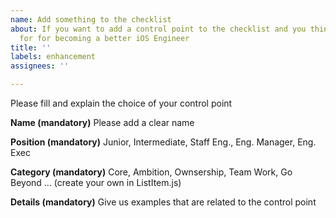 ```yaml
---
name: Add something to the checklist
about: If you want to add a control point to the checklist and you think it's important
  for for becoming a better iOS Engineer
title: ''
labels: enhancement
assignees: ''

---
```


Please fill and explain the choice of your control point

**Name (mandatory)**
Please add a clear name

**Position (mandatory)**
Junior, Intermediate, Staff Eng., Eng. Manager, Eng. Exec

**Category (mandatory)**
Core, Ambition, Ownsership, Team Work, Go Beyond ... (create your own in ListItem.js)

**Details (mandatory)**
Give us examples that are related to the control point
